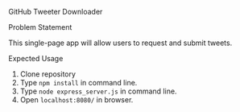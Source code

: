 GitHub Tweeter Downloader

Problem Statement

This single-page app will allow users to request and submit tweets.

Expected Usage

1. Clone repository
2. Type `npm install` in command line.
3. Type `node express_server.js` in command line.
4. Open `localhost:8080/` in browser.